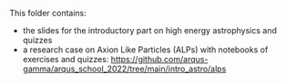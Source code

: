 This folder contains:
* the slides for the introductory part on high energy astrophysics and quizzes
* a research case on Axion Like Particles (ALPs) with notebooks of exercises and quizzes: https://github.com/arqus-gamma/arqus_school_2022/tree/main/intro_astro/alps

